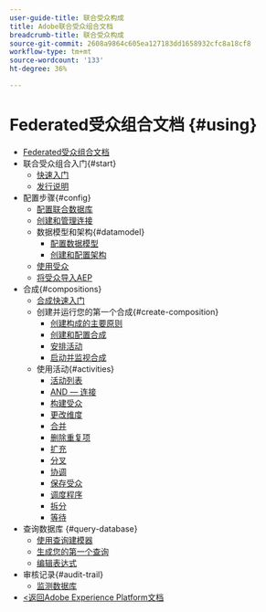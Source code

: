 ```yaml
---
user-guide-title: 联合受众构成
title: Adobe联合受众组合文档
breadcrumb-title: 联合受众构成
source-git-commit: 2608a9864c605ea127183dd1658932cfc8a18cf8
workflow-type: tm+mt
source-wordcount: '133'
ht-degree: 36%

---
```



# Federated受众组合文档 {#using}

+ [Federated受众组合文档](home.md)
+ 联合受众组合入门{#start}
   + [快速入门](start/get-started.md)
   + [发行说明](start/release-notes.md)
+ 配置步骤{#config}
   + [配置联合数据库](connections/federated-db.md)
   + [创建和管理连接](connections/connections.md)
   + 数据模型和架构{#datamodel}
      + [配置数据模型](data-management/gs-models.md)
      + [创建和配置架构](customer/schemas.md)
   + [使用受众](customer/audiences.md)
   + [将受众导入AEP](connections/destinations.md)
+ 合成{#compositions}
   + [合成快速入门](compositions/gs-compositions.md)
   + 创建并运行您的第一个合成{#create-composition}
      + [创建构成的主要原则](compositions/gs-composition-creation.md)
      + [创建和配置合成](compositions/create-composition.md)
      + [安排活动](compositions/orchestrate-activities.md)
      + [启动并监视合成](compositions/start-monitor-composition.md)
   + 使用活动{#activities}
      + [活动列表](compositions/activities/about-activities.md)
      + [AND — 连接](compositions/activities/and-join.md)
      + [构建受众](compositions/activities/build-audience.md)
      + [更改维度](compositions/activities/change-dimension.md)
      + [合并](compositions/activities/combine.md)
      + [删除重复项](compositions/activities/deduplication.md)
      + [扩充](compositions/activities/enrichment.md)
      + [分叉](compositions/activities/fork.md)
      + [协调](compositions/activities/reconciliation.md)
      + [保存受众](compositions/activities/save-audience.md)
      + [调度程序](compositions/activities/scheduler.md)
      + [拆分](compositions/activities/split.md)
      + [等待](compositions/activities/wait.md)
+ 查询数据库 {#query-database}
   + [使用查询建模器](query/query-modeler-overview.md)
   + [生成您的第一个查询](query/build-query.md)
   + [编辑表达式](query/expression-editor.md)
+ 审核记录{#audit-trail}
   + [监测数据库](admin/audit-trail.md)
+ [&lt;返回Adobe Experience Platform文档](https://experienceleague.adobe.com/en/docs/experience-platform/landing/home)

